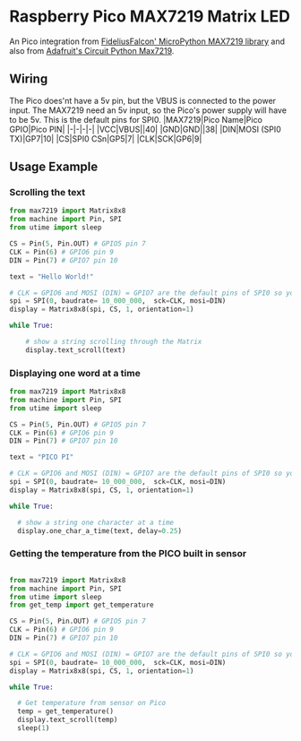 # Raspberry Pico MAX7219 Matrix LED
An Pico integration from [FideliusFalcon' MicroPython MAX7219 library](https://github.com/FideliusFalcon/rpi_pico_max7219) and also from [Adafruit's Circuit Python Max7219](https://github.com/adafruit/Adafruit_CircuitPython_MAX7219).


## Wiring
The Pico does'nt have a 5v pin, but the VBUS is connected to the power input. The MAX7219 need an 5v input, so the Pico's power supply will have to be 5v. This is the default pins for SPI0.
|MAX7219|Pico Name|Pico GPIO|Pico PIN|
|-|-|-|-|
|VCC|VBUS||40|
|GND|GND||38|
|DIN|MOSI (SPI0 TX)|GP7|10|
|CS|SPI0 CSn|GP5|7|
|CLK|SCK|GP6|9|

## Usage Example
### Scrolling the text
```python
from max7219 import Matrix8x8
from machine import Pin, SPI
from utime import sleep

CS = Pin(5, Pin.OUT) # GPIO5 pin 7
CLK = Pin(6) # GPIO6 pin 9
DIN = Pin(7) # GPIO7 pin 10

text = "Hello World!"

# CLK = GPIO6 and MOSI (DIN) = GPIO7 are the default pins of SPI0 so you can omit it
spi = SPI(0, baudrate= 10_000_000,  sck=CLK, mosi=DIN)
display = Matrix8x8(spi, CS, 1, orientation=1)

while True:

    # show a string scrolling through the Matrix
    display.text_scroll(text)
```

### Displaying one word at a time

```python
from max7219 import Matrix8x8
from machine import Pin, SPI
from utime import sleep

CS = Pin(5, Pin.OUT) # GPIO5 pin 7
CLK = Pin(6) # GPIO6 pin 9
DIN = Pin(7) # GPIO7 pin 10

text = "PICO PI"

# CLK = GPIO6 and MOSI (DIN) = GPIO7 are the default pins of SPI0 so you can omit it
spi = SPI(0, baudrate= 10_000_000,  sck=CLK, mosi=DIN)
display = Matrix8x8(spi, CS, 1, orientation=1)

while True:

  # show a string one character at a time
  display.one_char_a_time(text, delay=0.25)
  ```
### Getting the temperature from the PICO built in sensor
```python

from max7219 import Matrix8x8
from machine import Pin, SPI
from utime import sleep
from get_temp import get_temperature

CS = Pin(5, Pin.OUT) # GPIO5 pin 7
CLK = Pin(6) # GPIO6 pin 9
DIN = Pin(7) # GPIO7 pin 10

# CLK = GPIO6 and MOSI (DIN) = GPIO7 are the default pins of SPI0 so you can omit it
spi = SPI(0, baudrate= 10_000_000,  sck=CLK, mosi=DIN)
display = Matrix8x8(spi, CS, 1, orientation=1)

while True:

  # Get temperature from sensor on Pico
  temp = get_temperature()
  display.text_scroll(temp)
  sleep(1)
